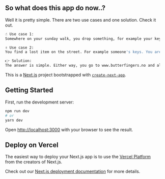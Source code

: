 ## So what does this app do now..?
Well it is pretty simple. There are two use cases and one solution. Check it out.

```bash 
☝️ Use case 1:
Somewhere on your sunday walk, you drop something, for example your keys. You come home and panic begins to spread. What di you do?
```
```bash 
✌️ Use case 2: 
You find a lost item on the street. For example someone's keys. You are unsure what to do with them, because how will the one who lost them be able to get them back? What do you do?
```
```bash 
👉 Solution:
The answer is simple. Either way, you go to www.butterfingers.no and all will be good!
```


This is a [Next.js](https://nextjs.org/) project bootstrapped with [`create-next-app`](https://github.com/vercel/next.js/tree/canary/packages/create-next-app).

## Getting Started

First, run the development server:

```bash
npm run dev
# or
yarn dev
```

Open [http://localhost:3000](http://localhost:3000) with your browser to see the result.

## Deploy on Vercel

The easiest way to deploy your Next.js app is to use the [Vercel Platform](https://vercel.com/new?utm_medium=default-template&filter=next.js&utm_source=create-next-app&utm_campaign=create-next-app-readme) from the creators of Next.js.

Check out our [Next.js deployment documentation](https://nextjs.org/docs/deployment) for more details.
